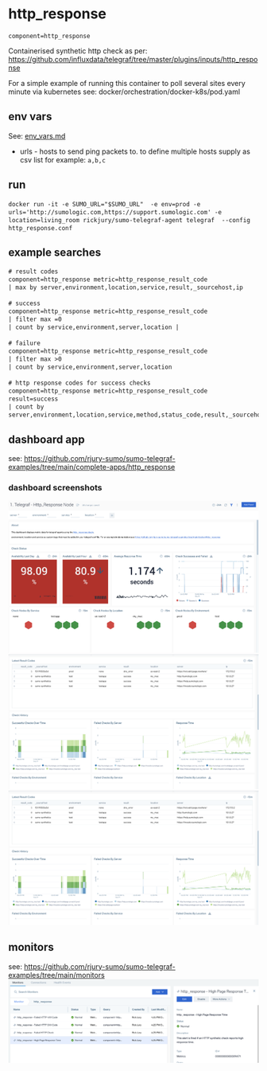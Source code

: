 # http_response 
```
component=http_response
```

Containerised synthetic http check as per: https://github.com/influxdata/telegraf/tree/master/plugins/inputs/http_response

For a simple example of running this container to poll several sites every minute via kubernetes see: docker/orchestration/docker-k8s/pod.yaml

## env vars
See: [env_vars.md](env_vars.md)

- urls - hosts to send ping packets to. to define multiple hosts supply as csv list for example: ```a,b,c```

## run
```
docker run -it -e SUMO_URL="$SUMO_URL"  -e env=prod -e urls='http://sumologic.com,https://support.sumologic.com' -e location=living_room rickjury/sumo-telegraf-agent telegraf  --config http_response.conf
```

## example searches
```
# result codes
component=http_response metric=http_response_result_code  
| max by server,environment,location,service,result,_sourcehost,ip

# success
component=http_response metric=http_response_result_code 
| filter max =0 
| count by service,environment,server,location |

# failure
component=http_response metric=http_response_result_code 
| filter max >0 
| count by service,environment,server,location 

# http response codes for success checks
component=http_response metric=http_response_result_code result=success
| count by server,environment,location,service,method,status_code,result,_sourcehost,ip

```

## dashboard app
see: https://github.com/rjury-sumo/sumo-telegraf-examples/tree/main/complete-apps/http_response

### dashboard screenshots
![1](../images/http_response-node1.png "node")
![2](../images/http_response-node2.png "node2")
![3](../images/http_response-node2.png "node3")

## monitors
see: https://github.com/rjury-sumo/sumo-telegraf-examples/tree/main/monitors
![monitors](../images/http_response_monitors.png "monitors")



